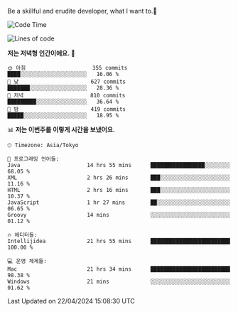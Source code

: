 Be a skillful and erudite developer, what I want to.👶

<!--START_SECTION:waka-->
![Code Time](http://img.shields.io/badge/Code%20Time-716%20hrs%2048%20mins-blue)

![Lines of code](https://img.shields.io/badge/%EC%A0%80%EB%8A%94%20%EC%97%AC%ED%83%9C%EA%B9%8C%EC%A7%80%20-1.6%20million%20%EC%A4%84%EC%9D%98%20%EC%BD%94%EB%93%9C%EB%A5%BC%20%EC%9E%91%EC%84%B1%ED%96%88%EC%96%B4%EC%9A%94.-blue)

**저는 저녁형 인간이에요. 🦉** 

```text
🌞 아침                     355 commits         ████░░░░░░░░░░░░░░░░░░░░░   16.06 % 
🌆 낮　                     627 commits         ███████░░░░░░░░░░░░░░░░░░   28.36 % 
🌃 저녁                     810 commits         █████████░░░░░░░░░░░░░░░░   36.64 % 
🌙 밤　                     419 commits         █████░░░░░░░░░░░░░░░░░░░░   18.95 % 
```


📊 **저는 이번주를 이렇게 시간을 보냈어요.** 

```text
🕑︎ Timezone: Asia/Tokyo

💬 프로그래밍 언어들: 
Java                     14 hrs 55 mins      █████████████████░░░░░░░░   68.05 % 
XML                      2 hrs 26 mins       ███░░░░░░░░░░░░░░░░░░░░░░   11.16 % 
HTML                     2 hrs 16 mins       ███░░░░░░░░░░░░░░░░░░░░░░   10.37 % 
JavaScript               1 hr 27 mins        ██░░░░░░░░░░░░░░░░░░░░░░░   06.65 % 
Groovy                   14 mins             ░░░░░░░░░░░░░░░░░░░░░░░░░   01.12 % 

🔥 에디터들: 
Intellijidea             21 hrs 55 mins      █████████████████████████   100.00 % 

💻 운영 체제들: 
Mac                      21 hrs 34 mins      █████████████████████████   98.38 % 
Windows                  21 mins             ░░░░░░░░░░░░░░░░░░░░░░░░░   01.62 % 
```


 Last Updated on 22/04/2024 15:08:30 UTC
<!--END_SECTION:waka-->
